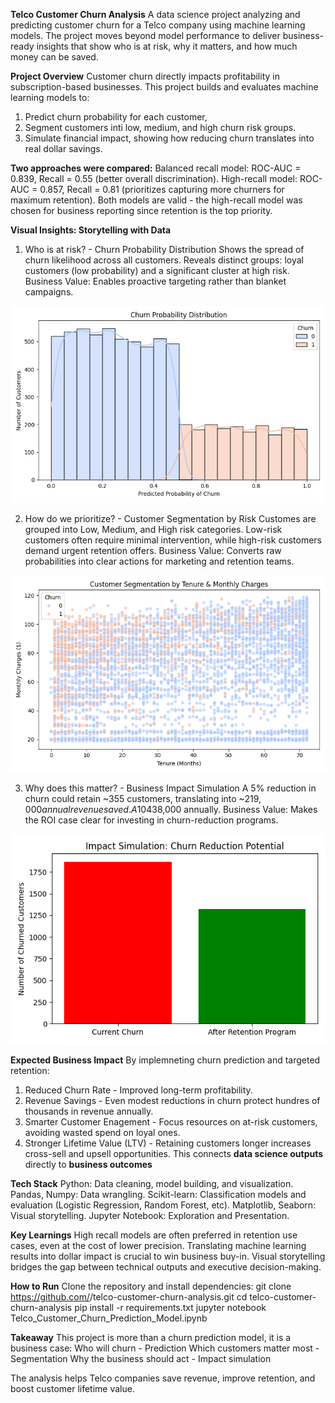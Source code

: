 **Telco Customer Churn Analysis**
A data science project analyzing and predicting customer churn for a Telco company using machine learning models. The project moves beyond model performance to deliver business-ready insights that show who is at risk, why it matters, and how much money can be saved.

**Project Overview**
Customer churn directly impacts profitability in subscription-based businesses. This project builds and evaluates machine learning models to:
1. Predict churn probability for each customer,
2. Segment customers inti low, medium, and high churn risk groups.
3. Simulate financial impact, showing how reducing churn translates into real dollar savings.

**Two approaches were compared:**
Balanced recall model: ROC-AUC = 0.839, Recall = 0.55 (better overall discrimination).
High-recall model: ROC-AUC = 0.857, Recall = 0.81 (prioritizes capturing more churners for maximum retention).
Both models are valid - the high-recall model was chosen for business reporting since retention is the top priority.

**Visual Insights: Storytelling with Data**
1. Who is at risk? - Churn Probability Distribution
Shows the spread of churn likelihood across all customers.
Reveals distinct groups: loyal customers (low probability) and a significant cluster at high risk.
Business Value: Enables proactive targeting rather than blanket campaigns.

![Churn Probability Distribution](churn_probability.png)

2. How do we prioritize? - Customer Segmentation by Risk
Customes are grouped into Low, Medium, and High risk categories.
Low-risk customers often require minimal intervention, while high-risk customers demand urgent retention offers.
Business Value: Converts raw probabilities into clear actions for marketing and retention teams.

![Customer Segmentation](customer_segmentation.png)

3. Why does this matter? - Business Impact Simulation
A 5% reduction in churn could retain ~355 customers, translating into ~$219,000 annual revenue saved.
A 10% reduction would save ~710 customers, equal to ~$438,000 annually.
Business Value: Makes the ROI case clear for investing in churn-reduction programs.

![Business Impact Simulation](impact_simulation.png)

**Expected Business Impact**
By implemneting churn prediction and targeted retention:
1. Reduced Churn Rate - Improved long-term profitability.
2. Revenue Savings - Even modest reductions in churn protect hundres of thousands in revenue annually.
3. Smarter Customer Enagement - Focus resources on at-risk customers, avoiding wasted spend on loyal ones.
4. Stronger Lifetime Value (LTV) - Retaining customers longer increases cross-sell and upsell opportunities.
This connects **data science outputs** directly to **business outcomes**

**Tech Stack**
Python: Data cleaning, model building, and visualization.
Pandas, Numpy: Data wrangling.
Scikit-learn: Classification models and evaluation (Logistic Regression, Random Forest, etc).
Matplotlib, Seaborn: Visual storytelling.
Jupyter Notebook: Exploration and Presentation.

**Key Learnings**
High recall models are often preferred in retention use cases, even at the cost of lower precision.
Translating machine learning results into dollar impact is crucial to win business buy-in.
Visual storytelling bridges the gap between technical outputs and executive decision-making.

**How to Run**
Clone the repository and install dependencies:
git clone https://github.com/<your-username>/telco-customer-churn-analysis.git
cd telco-customer-churn-analysis
pip install -r requirements.txt
jupyter notebook Telco_Customer_Churn_Prediction_Model.ipynb

**Takeaway**
This project is more than a churn prediction model, it is a business case:
Who will churn - Prediction
Which customers matter most - Segmentation
Why the business should act - Impact simulation

The analysis helps Telco companies save revenue, improve retention, and boost customer lifetime value. 



